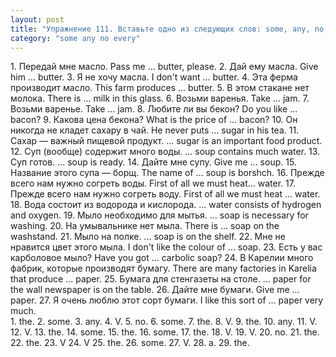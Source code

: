 ```yaml
---
layout: post
title: "Упражнение 111. Вставьте одно из следующих слов: some, any, nо, the или оставьте пропуски незаполненными."
category: "some any no every"
---
```

<section class="question">
1. Передай мне масло. Pass me ... butter, please. 2. Дай ему масла. Give him ... butter. 3. Я не хочу масла. I don't want ... butter. 4. Эта ферма производит масло. This farm produces ... butter. 5. В этом стакане нет молока. There is ... milk in this glass. 6. Возьми варенья. Take ... jam. 7. Возьми варенье. Take ... jam. 8. Любите ли вы бекон? Do you like ... bacon? 9. Какова цена бекона? What is the price of ... bacon? 10. Он никогда не кладет сахару в чай. Не never puts ... sugar in his tea. 11. Сахар — важный пищевой продукт. ... sugar is an important food product. 12. Суп (вообще) содержит много воды. ... soup contains much water. 13. Суп готов. ... soup is ready. 14. Дайте мне супу. Give me ... soup. 15. Название этого супа — борщ. The name of ... soup is borshch. 16. Прежде всего нам нужно согреть воды. First of all we must heat... water. 17. Прежде всего нам нужно согреть воду. First of all we must heat ... water. 18. Вода состоит из водорода и кислорода. ... water consists of hydrogen and oxygen. 19. Мыло необходимо для мытья. ... soap is necessary for washing. 20. Ha умывальнике нет мыла. There is ... soap on the washstand. 21. Мыло на полке. ... soap is on the shelf. 22. Мне не нравится цвет этого мыла. I don't like the colour of ... soap. 23. Есть у вас карболовое мыло? Have you got ... carbolic soap? 24. В Карелии много фабрик, которые производят бумагу. There are many factories in Karelia that produce ... paper. 25. Бумага для стенгазеты на столе. ... paper for the wall newspaper is on the table. 26. Дайте мне бумаги. Give me ... paper. 27. Я очень люблю этот сорт бумаги. I like this sort of ... paper very much.
</section>

<section class="answer">
1. the. 2. some. 3. any. 4. V. 5. no. 6. some. 7. the. 8. V. 9. the. 10. any. 11. V. 12. V. 13. the. 14. some. 15. the. 16. some. 17. the. 18. V. 19. V. 20. no. 21. the. 22. the. 23. V 24. V 25. the. 26. some. 27. V. 28.  a.  29.  the.
</section>